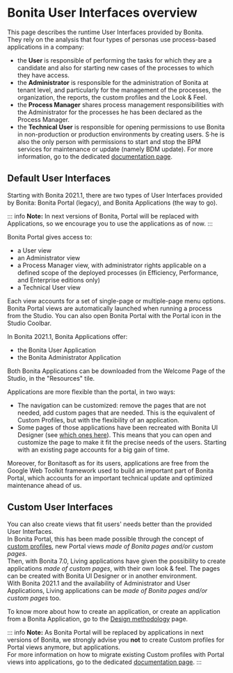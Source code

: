# Bonita User Interfaces overview

This page describes the runtime User Interfaces provided by Bonita.   
They rely on the analysis that four types of personas use process-based applications in a company:
  - the **User** is responsible of performing the tasks for which they are a candidate and also for starting new cases of the processes to which they have access.
  - the **Administrator** is responsible for the administration of Bonita at tenant level, and particularly for the management of the processes, the organization, the reports, the custom profiles and the Look & Feel.
  - the **Process Manager** shares process management responsibilities with the Administrator for the processes he has been declared as the Process Manager.
  - the **Technical User** is responsible for opening permissions to use Bonita in non-production or production environments by creating users. S·he is also the only person with permissions to start and stop the BPM services for maintenance or update (namely BDM update). For more information, go to the dedicated [documentation page](first-steps-after-setup.md).

## Default User Interfaces

Starting with Bonita 2021.1, there are two types of User Interfaces provided by Bonita: Bonita Portal (legacy), and Bonita Applications (the way to go).  

 ::: info
 **Note:** In next versions of Bonita, Portal will be replaced with Applications, so we encourage you to use the applications as of now.
 :::   

Bonita Portal gives access to:
  - a User view
  - an Administrator view
  - a Process Manager view, with administrator rights applicable on a defined scope of the deployed processes (in Efficiency, Performance, and Enterprise editions only)
  - a Technical User view

Each view accounts for a set of single-page or multiple-page menu options.
Bonita Portal views are automatically launched when running a process from the Studio. You can also open Bonita Portal with the Portal icon in the Studio Coolbar.

In Bonita 2021.1, Bonita Applications offer:
  - the Bonita User Application
  - the Bonita Administrator Application
  
Both Bonita Applications can be downloaded from the Welcome Page of the Studio, in the "Resources" tile.

Applications are more flexible than the portal, in two ways:
   - The navigation can be customized: remove the pages that are not needed, add custom pages that are needed. This is the equivalent of Custom Profiles, but with the flexibility of an application. 
   - Some pages of those applications have been recreated with Bonita UI Designer (see [which ones here](admin-application-overview.md)). This means that you can open and customize the page to make it fit the precise needs of the users. Starting with an existing page accounts for a big gain of time.

Moreover, for Bonitasoft as for its users, applications are free from the Google Web Toolkit framework used to build an important part of Bonita Portal, which accounts for an important technical update and optimized maintenance ahead of us.

## Custom User Interfaces

You can also create views that fit users' needs better than the provided User Interfaces.  
In Bonita Portal, this has been made possible through the concept of [custom profiles](custom-profiles.md), new Portal views *made of Bonita pages and/or custom pages*.  
Then, with Bonita 7.0, Living applications have given the possibility to create applications *made of custom pages*, with their own look & feel. The pages can be created with Bonita UI Designer or in another environment.  
With Bonita 2021.1 and the availability of Administrator and User Applications, Living applications can be *made of Bonita pages and/or custom pages* too.

To know more about how to create an application, or create an application from a Bonita Application, go to the [Design methodology](design-methodology.md) page.

::: info
**Note:** As Bonita Portal will be replaced by applications in next versions of Bonita, we strongly advise you **not** to create Custom profiles for Portal views anymore, but applications.  
For more information on how to migrate existing Custom profiles with Portal views into applications, go to the dedicated [documentation page](custom-profiles.md).
:::   
